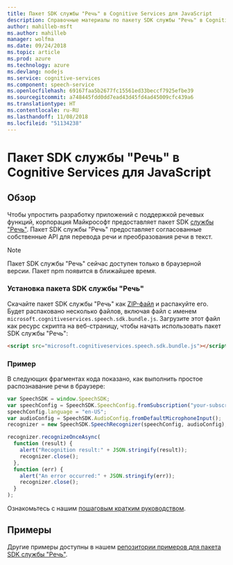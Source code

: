 ```yaml
---
title: Пакет SDK службы "Речь" в Cognitive Services для JavaScript
description: Справочные материалы по пакету SDK службы "Речь" в Cognitive Services для JavaScript
author: mahilleb-msft
ms.author: mahilleb
manager: wolfma
ms.date: 09/24/2018
ms.topic: article
ms.prod: azure
ms.technology: azure
ms.devlang: nodejs
ms.service: cognitive-services
ms.component: speech-service
ms.openlocfilehash: 69167faa5b2677fc15561ed33beccf7925efbe39
ms.sourcegitcommit: a748445fdd0dd7ead43d45fd4ad45009cfc439a6
ms.translationtype: HT
ms.contentlocale: ru-RU
ms.lasthandoff: 11/08/2018
ms.locfileid: "51134238"
---
```

# <a name="cognitive-services-speech-sdk-for-javascript"></a>Пакет SDK службы "Речь" в Cognitive Services для JavaScript

## <a name="overview"></a>Обзор

Чтобы упростить разработку приложений с поддержкой речевых функций, корпорация Майкрософт предоставляет пакет SDK [службы "Речь"](https://aka.ms/csspeech).
Пакет SDK службы "Речь" предоставляет согласованные собственные API для перевода речи и преобразования речи в текст.

> [!NOTE]
> Пакет SDK службы "Речь" сейчас доступен только в браузерной версии.
> Пакет npm появится в ближайшее время.

### <a name="install-the-speech-sdk"></a>Установка пакета SDK службы "Речь"

Скачайте пакет SDK службы "Речь" как [ZIP-файл](https://aka.ms/csspeech/jsbrowserpackage) и распакуйте его.
Будет распаковано несколько файлов, включая файл с именем `microsoft.cognitiveservices.speech.sdk.bundle.js`.
Загрузите этот файл как ресурс скрипта на веб-страницу, чтобы начать использовать пакет SDK службы "Речь":

```html
<script src="microsoft.cognitiveservices.speech.sdk.bundle.js"></script>
```

### <a name="example"></a>Пример 

В следующих фрагментах кода показано, как выполнить простое распознавание речи в браузере:

```javascript 
var SpeechSDK = window.SpeechSDK;
var speechConfig = SpeechSDK.SpeechConfig.fromSubscription("your-subscription-key", "your-service-region");
speechConfig.language = "en-US";
var audioConfig = SpeechSDK.AudioConfig.fromDefaultMicrophoneInput();
recognizer = new SpeechSDK.SpeechRecognizer(speechConfig, audioConfig);

recognizer.recognizeOnceAsync(
  function (result) {
    alert("Recognition result:" + JSON.stringify(result));
    recognizer.close();
  },
  function (err) {
    alert("An error occurred:" + JSON.stringify(err));
    recognizer.close();
  }
);
``` 

Ознакомьтесь с нашим [пошаговым кратким руководством](/azure/cognitive-services/speech-service/quickstart-js-browser).

## <a name="samples"></a>Примеры

Другие примеры доступны в нашем [репозитории примеров для пакета SDK службы "Речь"](https://aka.ms/csspeech/samples).
